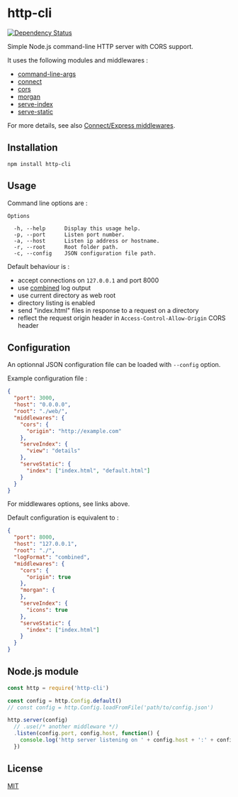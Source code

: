 # http-cli

[![Dependency Status](https://david-dm.org/playmedia/http-cli.svg)](https://david-dm.org/playmedia/http-cli)

Simple Node.js command-line HTTP server with CORS support.

It uses the following modules and middlewares :

* [command-line-args](https://www.npmjs.com/package/command-line-args)
* [connect](https://www.npmjs.com/package/connect)
* [cors](https://www.npmjs.com/package/cors)
* [morgan](https://www.npmjs.com/package/morgan)
* [serve-index](https://www.npmjs.com/package/serve-index)
* [serve-static](https://www.npmjs.com/package/serve-static)

For more details, see also [Connect/Express middlewares](https://github.com/expressjs).

## Installation

```
npm install http-cli
```

## Usage

Command line options are :

```
Options

  -h, --help      Display this usage help.
  -p, --port      Listen port number.
  -a, --host      Listen ip address or hostname.
  -r, --root      Root folder path.
  -c, --config    JSON configuration file path.
```

Default behaviour is :

* accept connections on `127.0.0.1` and port 8000
* use [combined](https://www.npmjs.com/package/morgan#combined) log output
* use current directory as web root
* directory listing is enabled
* send "index.html" files in response to a request on a directory
* reflect the request origin header in `Access-Control-Allow-Origin` CORS header

## Configuration

An optionnal JSON configuration file can be loaded with `--config` option.

Example configuration file :

```json
{
  "port": 3000,
  "host": "0.0.0.0",
  "root": "./web/",
  "middlewares": {
    "cors": {
      "origin": "http://example.com"
    },
    "serveIndex": {
      "view": "details"
    },
    "serveStatic": {
      "index": ["index.html", "default.html"]
    }
  }
}
```

For middlewares options, see links above.

Default configuration is equivalent to :

```json
{
  "port": 8000,
  "host": "127.0.0.1",
  "root": "./",
  "logFormat": "combined",
  "middlewares": {
    "cors": {
      "origin": true
    },
    "morgan": {
    },
    "serveIndex": {
      "icons": true
    },
    "serveStatic": {
      "index": ["index.html"]
    }
  }
}
```

## Node.js module

```javascript
const http = require('http-cli')

const config = http.Config.default()
// const config = http.Config.loadFromFile('path/to/config.json')

http.server(config)
  // .use(/* another middleware */)
  .listen(config.port, config.host, function() {
    console.log('http server listening on ' + config.host + ':' + config.port)
  })
```

## License

[MIT](LICENSE)
